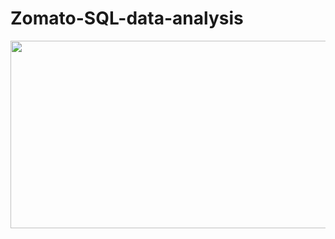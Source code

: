 # Zomato-SQL-data-analysis
<img src="https://bucket-thesocialtalks.s3.amazonaws.com/static/article/2021/10/19/zomato-1200x600.jpg " width="900" height="300">
